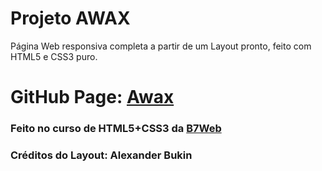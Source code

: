 # Projeto AWAX

Página Web responsiva completa a partir de um Layout pronto, feito com HTML5 e CSS3 puro.

# GitHub Page: [Awax][2]

### Feito no curso de HTML5+CSS3 da [B7Web][1]

### Créditos do Layout: Alexander Bukin

[1]: https://b7web.com.br/home/
[2]: https://capelaum.github.io/Projeto-AWAX/
